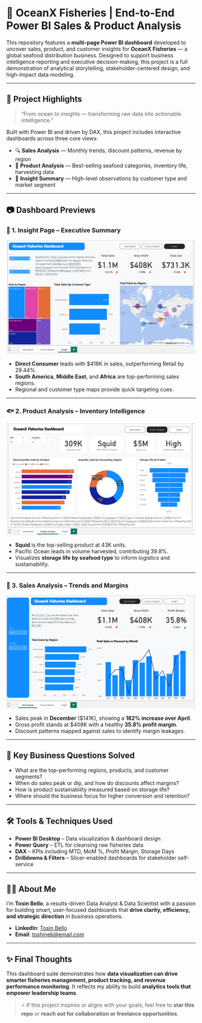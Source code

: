 # 🌊 OceanX Fisheries | End-to-End Power BI Sales & Product Analysis

This repository features a **multi-page Power BI dashboard** developed to uncover sales, product, and customer insights for **OceanX Fisheries** — a global seafood distribution business. Designed to support business intelligence reporting and executive decision-making, this project is a full demonstration of analytical storytelling, stakeholder-centered design, and high-impact data modeling.

---

## 📌 Project Highlights

> “From ocean to insights — transforming raw data into actionable intelligence.”

Built with Power BI and driven by DAX, this project includes interactive dashboards across three core views:

- 🔍 **Sales Analysis** — Monthly trends, discount patterns, revenue by region
- 🎯 **Product Analysis** — Best-selling seafood categories, inventory life, harvesting data
- 🧠 **Insight Summary** — High-level observations by customer type and market segment

---

## 📷 Dashboard Previews

### 🧾 1. Insight Page – Executive Summary
![Insight Dashboard](./Screenshot%202025-07-04%20131945.png)

- **Direct Consumer** leads with $418K in sales, outperforming Retail by 29.44%.
- **South America**, **Middle East**, and **Africa** are top-performing sales regions.
- Regional and customer type maps provide quick targeting cues.

---

### 🐟 2. Product Analysis – Inventory Intelligence
![Product Dashboard](./Screenshot%202025-07-04%20131911.png)

- **Squid** is the top-selling product at 43K units.
- Pacific Ocean leads in volume harvested, contributing 39.8%.
- Visualizes **storage life by seafood type** to inform logistics and sustainability.

---

### 💸 3. Sales Analysis – Trends and Margins
![Sales Dashboard](./Screenshot%202025-07-04%20131802.png)

- Sales peak in **December** ($141K), showing a **182% increase over April**.
- Gross profit stands at $408K with a healthy **35.8% profit margin**.
- Discount patterns mapped against sales to identify margin leakages.

---

## 💼 Key Business Questions Solved

- What are the top-performing regions, products, and customer segments?
- When do sales peak or dip, and how do discounts affect margins?
- How is product sustainability measured based on storage life?
- Where should the business focus for higher conversion and retention?

---

## 🛠 Tools & Techniques Used

- **Power BI Desktop** – Data visualization & dashboard design
- **Power Query** – ETL for cleansing raw fisheries data
- **DAX** – KPIs including MTD, MoM %, Profit Margin, Storage Days
- **Drilldowns & Filters** – Slicer-enabled dashboards for stakeholder self-service

---

## 👨‍💼 About Me

I’m **Tosin Bello**, a results-driven Data Analyst & Data Scientist with a passion for building smart, user-focused dashboards that **drive clarity, efficiency, and strategic direction** in business operations.

- **LinkedIn**: [Tosin Bello](https://www.linkedin.com/in/tosinbellofin)  
- **Email**: toshineb@email.com  


---

## ✨ Final Thoughts

This dashboard suite demonstrates how **data visualization can drive smarter fisheries management, product tracking, and revenue performance monitoring**. It reflects my ability to build **analytics tools that empower leadership teams**.

> ⭐ If this project inspires or aligns with your goals, feel free to **star this repo** or **reach out for collaboration or freelance opportunities**.
